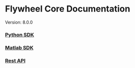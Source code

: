 # Flywheel Core Documentation
Version: 8.0.0

### [Python SDK](python/)

### [Matlab SDK](matlab/)

### [Rest API](swagger/index.html)

